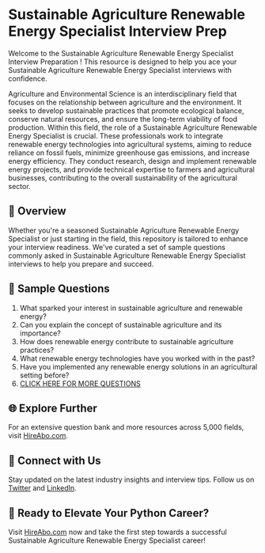 # Sustainable Agriculture Renewable Energy Specialist Interview Prep

Welcome to the Sustainable Agriculture Renewable Energy Specialist Interview Preparation ! This resource is designed to help you ace your Sustainable Agriculture Renewable Energy Specialist interviews with confidence.

Agriculture and Environmental Science is an interdisciplinary field that focuses on the relationship between agriculture and the environment. It seeks to develop sustainable practices that promote ecological balance, conserve natural resources, and ensure the long-term viability of food production. Within this field, the role of a Sustainable Agriculture Renewable Energy Specialist is crucial. These professionals work to integrate renewable energy technologies into agricultural systems, aiming to reduce reliance on fossil fuels, minimize greenhouse gas emissions, and increase energy efficiency. They conduct research, design and implement renewable energy projects, and provide technical expertise to farmers and agricultural businesses, contributing to the overall sustainability of the agricultural sector.

## 🚀 Overview

Whether you're a seasoned Sustainable Agriculture Renewable Energy Specialist or just starting in the field, this repository is tailored to enhance your interview readiness. We've curated a set of sample questions commonly asked in Sustainable Agriculture Renewable Energy Specialist interviews to help you prepare and succeed.

## 📝 Sample Questions

1. What sparked your interest in sustainable agriculture and renewable energy?
2. Can you explain the concept of sustainable agriculture and its importance?
3. How does renewable energy contribute to sustainable agriculture practices?
4. What renewable energy technologies have you worked with in the past?
5. Have you implemented any renewable energy solutions in an agricultural setting before?
6. [CLICK HERE FOR MORE QUESTIONS](https://hireabo.com/job/10_4_37/Sustainable%20Agriculture%20Renewable%20Energy%20Specialist)

## 🌐 Explore Further

For an extensive question bank and more resources across 5,000 fields, visit [HireAbo.com](https://www.hireabo.com).

## 📱 Connect with Us

Stay updated on the latest industry insights and interview tips. Follow us on [Twitter](https://twitter.com/hireabo) and [LinkedIn](https://www.linkedin.com/in/hire-abo-3609972a8/).

## 🚀 Ready to Elevate Your Python Career?

Visit [HireAbo.com](https://www.hireabo.com) now and take the first step towards a successful Sustainable Agriculture Renewable Energy Specialist career!